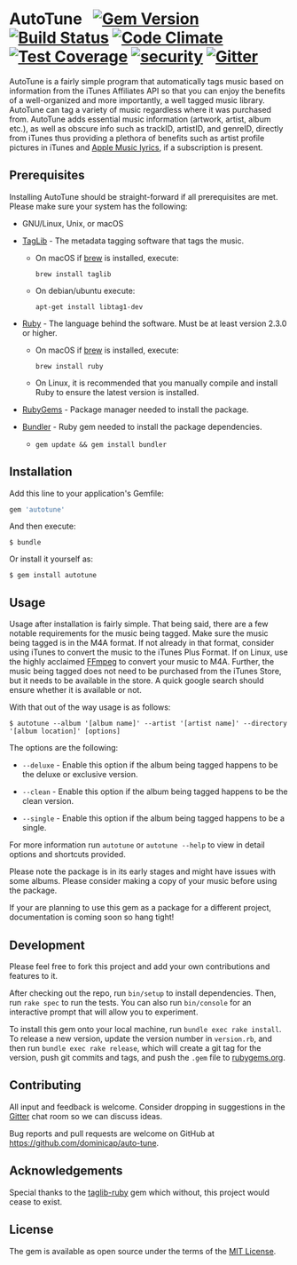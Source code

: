 # AutoTune &nbsp; [![Gem Version](https://badge.fury.io/rb/autotune.svg)](https://badge.fury.io/rb/autotune) [![Build Status](https://travis-ci.org/dominicap/auto-tune.svg?branch=master)](https://travis-ci.org/dominicap/auto-tune) [![Code Climate](https://codeclimate.com/github/dominicap/auto-tune/badges/gpa.svg)](https://codeclimate.com/github/dominicap/auto-tune) [![Test Coverage](https://codeclimate.com/github/dominicap/auto-tune/badges/coverage.svg)](https://codeclimate.com/github/dominicap/auto-tune/coverage) [![security](https://hakiri.io/github/dominicap/auto-tune/master.svg)](https://hakiri.io/github/dominicap/auto-tune/master) [![Gitter](https://badges.gitter.im/gitterHQ/gitter.svg)](https://gitter.im/auto-tune)

AutoTune is a fairly simple program that automatically tags music based on information from the iTunes Affiliates API so that you can enjoy the benefits of a well-organized and more importantly, a well tagged music library. AutoTune can tag a variety of music regardless where it was purchased from. AutoTune adds essential music information (artwork, artist, album etc.), as well as obscure info such as trackID, artistID, and genreID, directly from iTunes thus providing a plethora of benefits such as artist profile pictures in iTunes and [Apple Music lyrics](https://support.apple.com/en-us/HT204459), if a subscription is present.

## Prerequisites

Installing AutoTune should be straight-forward if all prerequisites are met. Please make sure your system has the following:

* GNU/Linux, Unix, or macOS

* [TagLib](http://taglib.org) - The metadata tagging software that tags the music.

    - On macOS if [brew](https://brew.sh) is installed, execute:

        `brew install taglib`

    - On debian/ubuntu execute:

        `apt-get install libtag1-dev`

* [Ruby](https://www.ruby-lang.org/en/downloads/) - The language behind the software. Must be at least version 2.3.0 or higher.

    - On macOS if [brew](https://brew.sh) is installed, execute:

        `brew install ruby`

    - On Linux, it is recommended that you manually compile and install Ruby to ensure the latest version is installed.

* [RubyGems](https://rubygems.org/pages/download) - Package manager needed to install the package.
* [Bundler](http://bundler.io) - Ruby gem needed to install the package dependencies.

    - `gem update && gem install bundler`

## Installation

Add this line to your application's Gemfile:

```ruby
gem 'autotune'
```

And then execute:

    $ bundle

Or install it yourself as:

    $ gem install autotune

## Usage

Usage after installation is fairly simple. That being said, there are a few notable requirements for the music being tagged. Make sure the music being tagged is in the M4A format. If not already in that format, consider using iTunes to convert the music to the iTunes Plus Format. If on Linux, use the highly acclaimed [FFmpeg](https://ffmpeg.org) to convert your music to M4A. Further, the music being tagged does not need to be purchased from the iTunes Store, but it needs to be available in the store. A quick google search should ensure whether it is available or not.

With that out of the way usage is as follows:

    $ autotune --album '[album name]' --artist '[artist name]' --directory '[album location]' [options]

The options are the following:

* `--deluxe` - Enable this option if the album being tagged happens to be the deluxe or exclusive version.

* `--clean` - Enable this option if the album being tagged happens to be the clean version.

* `--single` - Enable this option if the album being tagged happens to be a single.

For more information run `autotune` or `autotune --help` to view in detail options and shortcuts provided.

Please note the package is in its early stages and might have issues with some albums. Please consider making a copy of your music before using the package.

If your are planning to use this gem as a package for a different project, documentation is coming soon so hang tight!

## Development

Please feel free to fork this project and add your own contributions and features to it.

After checking out the repo, run `bin/setup` to install dependencies. Then, run `rake spec` to run the tests. You can also run `bin/console` for an interactive prompt that will allow you to experiment.

To install this gem onto your local machine, run `bundle exec rake install`. To release a new version, update the version number in `version.rb`, and then run `bundle exec rake release`, which will create a git tag for the version, push git commits and tags, and push the `.gem` file to [rubygems.org](https://rubygems.org).

## Contributing

All input and feedback is welcome. Consider dropping in suggestions in the [Gitter](https://gitter.im/auto-tune) chat room so we can discuss ideas.

Bug reports and pull requests are welcome on GitHub at https://github.com/dominicap/auto-tune.

## Acknowledgements

Special thanks to the [taglib-ruby](https://github.com/robinst/taglib-ruby) gem which without, this project would cease to exist.

## License

The gem is available as open source under the terms of the [MIT License](http://opensource.org/licenses/MIT).
